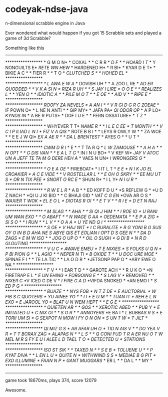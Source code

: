 codeyak-ndse-java
=================

n-dimensional scrabble engine in Java


Ever wondered what would happen if you got 15 Scrabble sets and played a game of 3d Scrabble?

Something like this

***************** ***************** ***************** ***************** ***************** ***************** ***************** ***************** ***************** ***************** ***************** ***************** ***************** ***************** ***************** ***************** *****************  
***************** * G    M     O N* *         COXAL * * C    R     R  * *D           F  * *     HOARD  I T* * Y  NONGUILTS E* *RETE WN     HEW* * HARDENED     H* *          R  BI* * KYAR D   E   T* *   BIKIE  A  C * *    FIER  R    * *     T    O    * *CLUTCHED  S    * *  HOHED   EL   * *****************  
***************** * L  AWA  E  W A* *    DOVISH UH  * * A  ZOO L  RE  * *AD  ER QUODDED * * V K A  SI  N  * *RIZA R UH      * * S  JAY I  LIRE* * O  O   E      * * REALIZES    L * * YEN  O        * *   IDIOTIC   A * * PILE M O   T  * * E   OE        * *    AID      V * * RIPE      E   * *****************  
***************** *ROOFY ZA NEVELS* *   A  AN    I  * * V R  GI    D G* *R  C      ZOEAE* *   IF    POWN O* * L NE  N  ANTI * *   GIP       MY* *    JAFA     PA* *QI  ODOR     OP* *    A P      LO* *KYNDS        IN* * A   BE R  PUTS* * DOF I     U E * *  FERN OSSATURE* *  T        Z   * *****************  
***************** * WHYEVER T    T* *NAME  R        * * I  L E   C EE * *T        MONTH * *   V  C   I   P* *ILIAD  L  N   I* *  FIZ V   A QIS* *   ROTE B B I  * * LEYS R OWLY W * *     ZA WOE    * * E   E J W   QI* *EX   A  AE  R  * *  DA L BRENTEST* *  AYES       O * *   U    T      * *****************  
***************** *CWM   D  R    I* *      E        * * T TA R  Q     * *L  W ZAMOUSE   * *   A  H  A     * *   N   OPT     * *   G   DIS VAN * *  E     A L T G* * IN   I N  U BO* *  V    KEF    W* *JAY V  ATOC  UN* *A  JEFF TE TA M* *G DERE HEH    A* * VAES    N   UN* *I WRONGERS   G * *****************  
***************** * O       E A OE* *       FIREBOAT* * I  IT     L T * *E          E   * *N     I   K  JO* *EL     CROAKIER* * A  C  E  VIDE * * V ROSTELLAR L * * E  OH  O SKRY * * EE MU UT  S   * *OR   N TIX  PEE* * SNORT  O  RC E* *     SHUN     R* * I L          Y* *N  I    U    R * *****************  
***************** * R     W E L  R* *       A     B * * ED KOFF D   U * *S    REFLEW  G * *U  D  Z  NACH  * *QI U J KI BIO  * * C BHAJI   GID * *VAT  C    G  EN* *OVA  AR    O S * *WAXIER T   WOK * *EL   E O    L  * *DIOTAS  R  OI  * * E     T    V  * * R I        E  * *D ET    N   RAJ* *****************  
***************** * M       SLAG  * *           AHA * * SI  QI  J HIM * *     I ROE   IO* *         U RANI* *UM  WAN EXO    * * O  ABAFT      * * N  WAGE  G  AA* * OEDEMATA      * *  E  P A  ZIG  * *SI     S    O  * *        I RUN  * *  L      V     * * O A     A     * *U YE   ND Q  I * *****************  
***************** * S        OE   * *V    HAJ   WIT * *I C RURALITE   * *R    G YONI   B* *G      SUS OY O* *IN   B  D   AHA* *NE S ABYE   QIS* *ET EOLIAN I OPT* *D  S  GEE   N  * *  DA    D  ZAGS* * E M W     ISO * *  JOG   O UP O * *  OIL    O SUGH* * G DI    B     * *N R D  GLOUTING* *****************  
***************** *     V    U   C* *     AWAVE EMEU* *  T  E   NIXIES* *     S    FOLKS* *U  Q       N   * *P BI   PION G  * * L        AGIO * *   NEPER  N  TI* * B OXIDE     T * * U DOC  URE MOE* * SPINAE   F I  * * TE   LA  TIC  * * LA   O  D  R  * *JETSONP PAP O  * *ARY   EWE O NA * *****************  
***************** *   F      V    * *   I EAR   T D * * GAROTE    ACH * *   R     U K O * *N FIRETRAP E L * *E UN    EHING  * *FORGOING E     * *   S    LAG   V* *     REMOVED   * *      NIXER   C* *V ICED G DE V  * *I FIRE G   A  D* *VIFDA  SNOKED  * *AN      EMO I  * *S      ED P  G * *****************  
***************** *      BUAZE    * *     NYS  FOB  * *N T Z      DE  * *E   AUCTORIAL  * *W           FIB* *S C    QUOTERS * *YU    AINEE YO * *        I     I* *     E     U M * *  TUAN       IT* * REH E L  N EXO* *  E   JAROOL YO* *    BLAT U    N* *WEM    HEPT    * *       E   G E * *****************  
***************** * QUIETEN AR    * *         GOS   * * XEROTIC ABED  * *  PUB      Y   * *E IMITATED    U* *  C   NIX   OI * * S      O    R * *       ANNOYERS* *E         BA I * *L   BUBBAS R S * *E  TORII UM SI * *G SEXPOT N  MOW* *I  FY  O N  ON * *S      UN T W  * *T        JILT  * *****************  
***************** *QI  MIZ  G   S * *AR  AFAR UH  O * *TID N    AIS V * * DO YEA  V   R * *T T   BORAX ZAG* *  ALAPAS     N * *  L          S * *   Q CONI FUD T* *R  A      ER NU* *O  T    W MEL M* *R  S   FY E   U* *I    ALEE     L* *D TAEL T      O* *  DETECTED    U* *       STATIONS* *****************  
***************** *ISO ST   SIK   * *    TAXED N    * * S  E     B    * *TOLUENE   U    * * P  KYAT DIVA  * *  L  EN   L   U* *       QUITE  N* *  WITHWIND  S S* * MEDIAE B G PIT* *   EXO ILLUMINE* *       FAAN N P* *   GANT MUGGARS* *        ER  L  * *        DA  L  * *           MY  * *****************  
***************** ***************** ***************** ***************** ***************** ***************** ***************** ***************** ***************** ***************** ***************** ***************** ***************** ***************** ***************** ***************** *****************  

game took 18670ms, plays 374, score 12079

Awesome.
